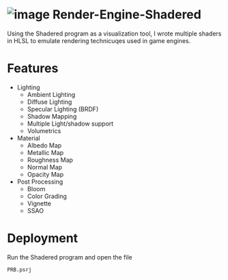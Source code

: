 # ![image](https://github.com/user-attachments/assets/cb2da6a0-71be-47eb-b10f-8b18df466667) Render-Engine-Shadered

Using the Shadered program as a visualization tool, I wrote multiple shaders in HLSL to emulate rendering technicuqes used in game engines.

# Features
- Lighting
  - Ambient Lighting
  - Diffuse Lighting
  - Specular Lighting (BRDF)
  - Shadow Mapping
  - Multiple Light/shadow support
  - Volumetrics
- Material
  - Albedo Map
  - Metallic Map
  - Roughness Map
  - Normal Map
  - Opacity Map
- Post Processing
  - Bloom
  - Color Grading
  - Vignette
  - SSAO
# Deployment
Run the Shadered program and open the file

    PRB.psrj

